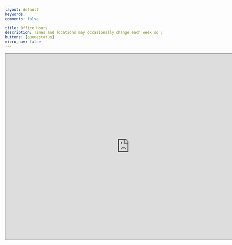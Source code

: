 ```yaml
---
layout: default
keywords:
comments: false

title: Office Hours
description: Times and locations may occasionally change each week so please check this page often. You will need to create an account on QueueStatus. When you wish to join the queue, click on the "Sign Up" button in the CS230 - Spring 2019 Queue page. Be sure to properly enter all information needed in the menu when you sign up. This will enable the CAs to properly contact you. Also check "Announcements" and "chat" boxes reguarly for messages from CAs.
buttons: [queuestatus]
micro_nav: false
---
```

<div>
<iframe src="https://calendar.google.com/calendar/embed?height=600&amp;wkst=1&amp;bgcolor=%23ffffff&amp;ctz=America%2FLos_Angeles&amp;src=aHNoZW5nLm9yZ19wZHRwZm1hM3NuazRsZzFmZ3ZqajExaGY0NEBncm91cC5jYWxlbmRhci5nb29nbGUuY29t&amp;color=%23D50000&amp;title=CS230%202019%20Fall&amp;showCalendars=1&amp;mode=WEEK" style="border:solid 1px #777" width="800" height="600" frameborder="0" scrolling="no"></iframe>
</div>

<!--
## Course Staff Zoom IDs

|    TA     | Zoom ID (SCPD) |
|:---------:|---------------:|
| Aarti  	| 774-152-6846            |
| Steven    | 631-363-7785            |
| Patrick   | 234-847-0469            |
| Ahmad     | 582-402-6341            |
| Sarah     | 964-301-5961            |
| Suvadip   | 598-266-0159            |
| Hoormazd  | 339-569-9541            |
| Ashwin    | 247-106-5427            |
| Tugce     | 940-178-3273            |
| Jay       | 754-389-2619            |
| Weini     | 987-188-2593            |

| Aarti  	| TBD            | 452-715-0895   |
| Steven    | TBD            | 631-363-7785   |
| Patrick   | TBD            | 234-847-0469   |
| Ahmad     | TBD            |                |
| Sarah     | TBD            | 964-301-5961   |
| Suvadip   | TBD            |                |
| Hoormazd  | TBD            | 339-569-9541   |
| Ashwin    | TBD            |                |
| Tugce     | TBD            |                |
| Jay       | TBD            | 754-389-2619   |
| Weini     | TBD            | 987-188-2593   |
-->
